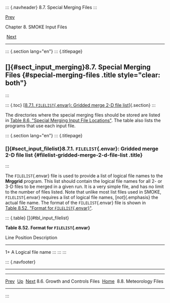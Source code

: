 ::: {.navheader}
8.7. Special Merging Files
:::

[Prev](ch08s06.html) 

Chapter 8. SMOKE Input Files

 [Next](ch08s08.html)

------------------------------------------------------------------------

::: {.section lang="en"}
::: {.titlepage}
<div>

<div>

[]{#sect_input_merging}8.7. Special Merging Files {#special-merging-files .title style="clear: both"}
-------------------------------------------------

</div>

</div>
:::

::: {.toc}
[[8.7.1. `FILELIST`{.envar}: Gridded merge 2-D file
list](ch08s07.html#sect_input_filelist)]{.section}
:::

The directories where the special merging files should be stored are
listed in [Table 8.6, "Special Merging Input File
Locations"](ch08.html#tbl_input_merging_files "Table 8.6. Special Merging Input File Locations").
The table also lists the programs that use each input file.

::: {.section lang="en"}
::: {.titlepage}
<div>

<div>

### []{#sect_input_filelist}8.7.1. `FILELIST`{.envar}: Gridded merge 2-D file list {#filelist-gridded-merge-2-d-file-list .title}

</div>

</div>
:::

The `FILELIST`{.envar} file is used to provide a list of logical file
names to the **Mrggrid** program. This list should contain the logical
file names for all 2- or 3-D files to be merged in a given run. It is a
very simple file, and has no limit to the number of files listed. Note
that unlike most list files used in SMOKE, `FILELIST`{.envar} requires a
list of logical file names, [*not*]{.emphasis} the actual file name. The
format of the `FILELIST`{.envar} file is shown in [Table 8.52, "Format
for
`FILELIST`{.envar}"](ch08s07.html#tbl_input_filelist "Table 8.52. Format for FILELIST").

::: {.table}
[]{#tbl_input_filelist}

**Table 8.52. Format for `FILELIST`{.envar}**

  Line   Position   Description
  ------ ---------- -------------------
  1+     A          Logical file name
:::
:::
:::

::: {.navfooter}

------------------------------------------------------------------------

  --------------------------------- -------------------- -------------------------
  [Prev](ch08s06.html)                [Up](ch08.html)         [Next](ch08s08.html)
  8.6. Growth and Controls Files     [Home](index.html)     8.8. Meteorology Files
  --------------------------------- -------------------- -------------------------
:::

